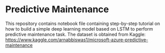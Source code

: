 # Predictive Maintenance

This repository contains notebook file containing step-by-step tutorial on how to build a simple deep learning model based on LSTM to perform predictive maintenance task. The dataset is obtained from Kaggle: https://www.kaggle.com/arnabbiswas1/microsoft-azure-predictive-maintenance
